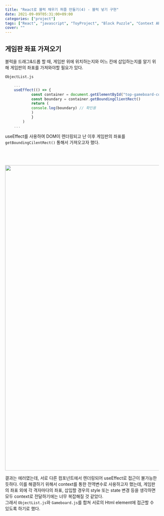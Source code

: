 ```yaml
---
title: "React로 블럭 채우기 퍼즐 만들기(4) - 블럭 넣기 구현"
date: 2021-09-09T05:31:00+09:00
categories: ["project"]
tags: ["React", "javascript", "ToyProject", "Block Puzzle", "Context API", "Portal"]
cover: ""
---
```

## 게임판 좌표 가져오기
블럭을 드래그&드롭 할 때, 게임판 위에 위치하는지와 어느 칸에 삽입하는지를 알기 위해 게임판의 좌표를 가져와야할 필요가 있다.

`ObjectList.js`
```jsx
    ...
    useEffect(() => {
            const container = document.getElementById("top-gameboard-container")
            const boundary = container.getBoundingClientRect()
            return (
            console.log(boundary) // 확인용
            )
            }
        )
    ...
```
useEffect를 사용하여 DOM이 렌더링되고 난 이후 게임판의 좌표를 `getBoundingCilentRect()` 통해서 가져오고자 했다.

<br>
<p align="center">
　<img src="https://user-images.githubusercontent.com/72490858/132590612-ca232c1c-5832-4e26-8a11-b737490a3378.PNG" width="1000px">
</p>

결과는 에러였는데, 서로 다른 컴포넌트에서 렌더링되어 useEffect로 접근이 불가능한 듯하다. 이를 해결하기 위해서 context를 통한 전역변수로 사용하고자 했는데, 게임판의 좌표 외에 각 격자마다의 좌표, 삽입할 경우의 style 또는 state 변경 등을 생각하면 모두 context로 전달하기에는 너무 복잡해질 것 같았다.<br>
그래서 `ObjectList.js`와 `Gameboard.js`를 합쳐 서로의 Html element에 접근할 수 있도록 하기로 했다.
